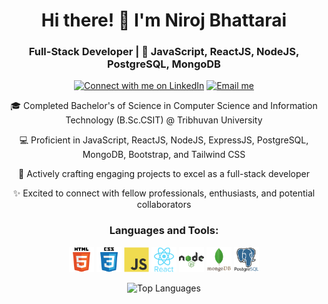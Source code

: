 <h1 align="center">Hi there! 👋 I'm Niroj Bhattarai</h1>
<h3 align="center">Full-Stack Developer | 🌱 JavaScript, ReactJS, NodeJS, PostgreSQL, MongoDB</h3>

<p align="center">
  <a href="https://linkedin.com/in/nirojbhattarai" target="_blank"><img src="https://img.shields.io/badge/-Connect%20with%20me-blue?style=for-the-badge&logo=linkedin" alt="Connect with me on LinkedIn"></a>
  <a href="mailto:neerajbhhtri@gmail.com" target="_blank"><img src="https://img.shields.io/badge/-Email%20me-red?style=for-the-badge&logo=gmail" alt="Email me"></a>
</p>

<p align="center">🎓 Completed Bachelor's of Science in Computer Science and Information Technology (B.Sc.CSIT) @ Tribhuvan University</p>
<p align="center">💻 Proficient in JavaScript, ReactJS, NodeJS, ExpressJS, PostgreSQL, MongoDB, Bootstrap, and Tailwind CSS</p>
<p align="center">🚀 Actively crafting engaging projects to excel as a full-stack developer</p>

<p align="center">✨ Excited to connect with fellow professionals, enthusiasts, and potential collaborators</p>

<h3 align="center">Languages and Tools:</h3>
<p align="center">
  <img src="https://raw.githubusercontent.com/devicons/devicon/master/icons/html5/html5-original-wordmark.svg" alt="HTML5" width="40" height="40"/>
  <img src="https://raw.githubusercontent.com/devicons/devicon/master/icons/css3/css3-original-wordmark.svg" alt="CSS3" width="40" height="40"/>
  <img src="https://raw.githubusercontent.com/devicons/devicon/master/icons/javascript/javascript-original.svg" alt="JavaScript" width="40" height="40"/>
  <img src="https://raw.githubusercontent.com/devicons/devicon/master/icons/react/react-original-wordmark.svg" alt="ReactJS" width="40" height="40"/>
  <img src="https://raw.githubusercontent.com/devicons/devicon/master/icons/nodejs/nodejs-original-wordmark.svg" alt="NodeJS" width="40" height="40"/>
  <img src="https://raw.githubusercontent.com/devicons/devicon/master/icons/mongodb/mongodb-original-wordmark.svg" alt="MongoDB" width="40" height="40"/>
  <img src="https://raw.githubusercontent.com/devicons/devicon/master/icons/postgresql/postgresql-original-wordmark.svg" alt="PostgreSQL" width="40" height="40"/>
</p>

<p align="center">
  <img src="https://github-readme-stats.vercel.app/api/top-langs/?username=nirojbhattarai&layout=compact&theme=radical" alt="Top Languages" />
</p>
